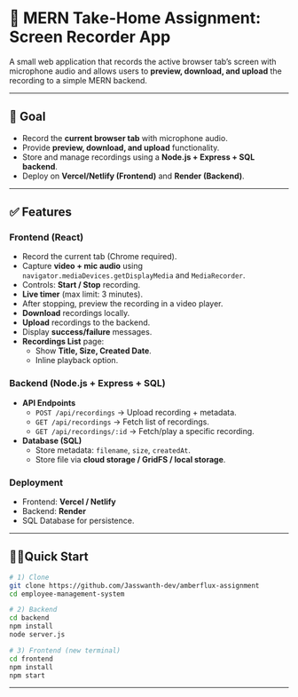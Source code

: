 # 🎥 MERN Take-Home Assignment: Screen Recorder App

A small web application that records the active browser tab’s screen with microphone audio and allows users to **preview, download, and upload** the recording to a simple MERN backend.

---

## 🚀 Goal

- Record the **current browser tab** with microphone audio.  
- Provide **preview, download, and upload** functionality.  
- Store and manage recordings using a **Node.js + Express + SQL backend**.  
- Deploy on **Vercel/Netlify (Frontend)** and **Render (Backend)**.  

---

## ✅ Features

### Frontend (React)
- Record the current tab (Chrome required).
- Capture **video + mic audio** using `navigator.mediaDevices.getDisplayMedia` and `MediaRecorder`.
- Controls: **Start / Stop** recording.
- **Live timer** (max limit: 3 minutes).
- After stopping, preview the recording in a video player.
- **Download** recordings locally.
- **Upload** recordings to the backend.
- Display **success/failure** messages.
- **Recordings List** page:
  - Show **Title, Size, Created Date**.
  - Inline playback option.

### Backend (Node.js + Express + SQL)
- **API Endpoints**
  - `POST /api/recordings` → Upload recording + metadata.
  - `GET /api/recordings` → Fetch list of recordings.
  - `GET /api/recordings/:id` → Fetch/play a specific recording.
- **Database (SQL)**
  - Store metadata: `filename`, `size`, `createdAt`.
  - Store file via **cloud storage / GridFS / local storage**.

### Deployment
- Frontend: **Vercel / Netlify**
- Backend: **Render**
- SQL Database for persistence.

---


## 🏃‍♂️Quick Start

```bash
# 1) Clone
git clone https://github.com/Jasswanth-dev/amberflux-assignment
cd employee-management-system

# 2) Backend
cd backend
npm install
node server.js

# 3) Frontend (new terminal)
cd frontend
npm install
npm start
```

---
